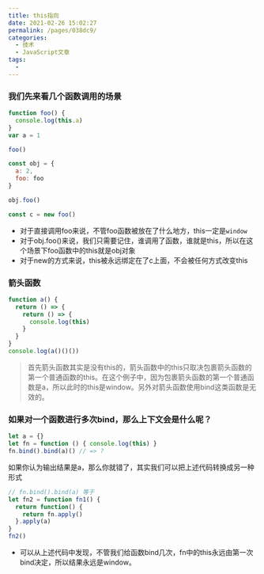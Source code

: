 ```yaml
---
title: this指向
date: 2021-02-26 15:02:27
permalink: /pages/038dc9/
categories:
  - 技术
  - JavaScript文章
tags:
  - 
---
```

<!--
 * @Description: new file
 * @Autor: zhan
 * @Date: 2021-02-21 20:04:45
 * @LastEditors: zhan
 * @LastEditTime: 2021-02-21 20:12:38
-->
### 我们先来看几个函数调用的场景

```js
function foo() {
  console.log(this.a)
}
var a = 1

foo()

const obj = {
  a: 2,
  foo: foo
}

obj.foo()

const c = new foo()
```
-  对于直接调用foo来说，不管foo函数被放在了什么地方，this一定是``window``
-  对于obj.foo()来说，我们只需要记住，谁调用了函数，谁就是this，所以在这个场景下foo函数中的this就是obj对象
-  对于new的方式来说，this被永远绑定在了c上面，不会被任何方式改变this

###  箭头函数

```js
function a() {
  return () => {
    return () => {
      console.log(this)
    }
  }
}
console.log(a()()())
```

> 首先箭头函数其实是没有this的，箭头函数中的this只取决包裹箭头函数的第一个普通函数的this。在这个例子中，因为包裹箭头函数的第一个普通函数是a，所以此时的this是window。另外对箭头函数使用bind这类函数是无效的。

### 如果对一个函数进行多次bind，那么上下文会是什么呢？

```js
let a = {}
let fn = function () { console.log(this) }
fn.bind().bind(a)() // => ?
```

如果你认为输出结果是a，那么你就错了，其实我们可以把上述代码转换成另一种形式

```js
// fn.bind().bind(a) 等于
let fn2 = function fn1() {
  return function() {
    return fn.apply()
  }.apply(a)
}
fn2()
```

* 可以从上述代码中发现，不管我们给函数bind几次，fn中的this永远由第一次bind决定，所以结果永远是window。